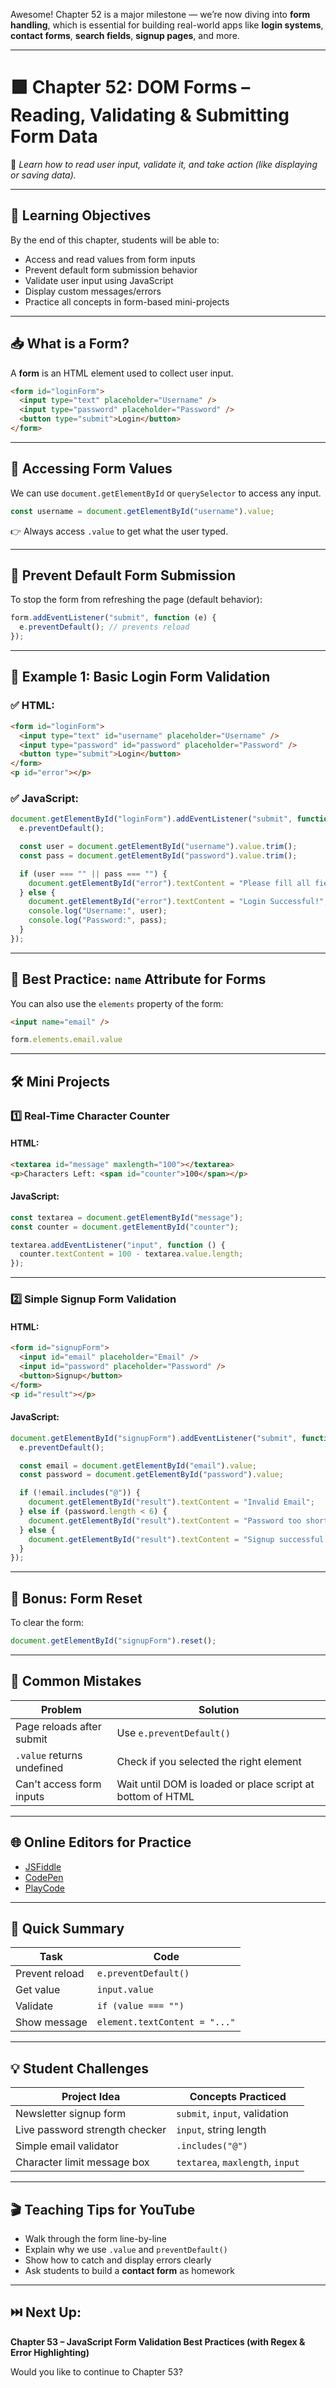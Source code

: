 Awesome! Chapter 52 is a major milestone — we’re now diving into **form handling**, which is essential for building real-world apps like **login systems**, **contact forms**, **search fields**, **signup pages**, and more.

---

# 🟩 Chapter 52: **DOM Forms – Reading, Validating & Submitting Form Data**

🎯 *Learn how to read user input, validate it, and take action (like displaying or saving data).*

---

## 🔑 Learning Objectives

By the end of this chapter, students will be able to:

* Access and read values from form inputs
* Prevent default form submission behavior
* Validate user input using JavaScript
* Display custom messages/errors
* Practice all concepts in form-based mini-projects

---

## 📥 What is a Form?

A **form** is an HTML element used to collect user input.

```html
<form id="loginForm">
  <input type="text" placeholder="Username" />
  <input type="password" placeholder="Password" />
  <button type="submit">Login</button>
</form>
```

---

## 🔧 Accessing Form Values

We can use `document.getElementById` or `querySelector` to access any input.

```js
const username = document.getElementById("username").value;
```

👉 Always access `.value` to get what the user typed.

---

## 🛑 Prevent Default Form Submission

To stop the form from refreshing the page (default behavior):

```js
form.addEventListener("submit", function (e) {
  e.preventDefault(); // prevents reload
});
```

---

## 🧪 Example 1: Basic Login Form Validation

### ✅ HTML:

```html
<form id="loginForm">
  <input type="text" id="username" placeholder="Username" />
  <input type="password" id="password" placeholder="Password" />
  <button type="submit">Login</button>
</form>
<p id="error"></p>
```

### ✅ JavaScript:

```js
document.getElementById("loginForm").addEventListener("submit", function (e) {
  e.preventDefault();

  const user = document.getElementById("username").value.trim();
  const pass = document.getElementById("password").value.trim();

  if (user === "" || pass === "") {
    document.getElementById("error").textContent = "Please fill all fields.";
  } else {
    document.getElementById("error").textContent = "Login Successful!";
    console.log("Username:", user);
    console.log("Password:", pass);
  }
});
```

---

## 📏 Best Practice: `name` Attribute for Forms

You can also use the `elements` property of the form:

```html
<input name="email" />
```

```js
form.elements.email.value
```

---

## 🛠 Mini Projects

### 1️⃣ **Real-Time Character Counter**

#### HTML:

```html
<textarea id="message" maxlength="100"></textarea>
<p>Characters Left: <span id="counter">100</span></p>
```

#### JavaScript:

```js
const textarea = document.getElementById("message");
const counter = document.getElementById("counter");

textarea.addEventListener("input", function () {
  counter.textContent = 100 - textarea.value.length;
});
```

---

### 2️⃣ **Simple Signup Form Validation**

#### HTML:

```html
<form id="signupForm">
  <input id="email" placeholder="Email" />
  <input id="password" placeholder="Password" />
  <button>Signup</button>
</form>
<p id="result"></p>
```

#### JavaScript:

```js
document.getElementById("signupForm").addEventListener("submit", function (e) {
  e.preventDefault();

  const email = document.getElementById("email").value;
  const password = document.getElementById("password").value;

  if (!email.includes("@")) {
    document.getElementById("result").textContent = "Invalid Email";
  } else if (password.length < 6) {
    document.getElementById("result").textContent = "Password too short";
  } else {
    document.getElementById("result").textContent = "Signup successful!";
  }
});
```

---

## 🎯 Bonus: Form Reset

To clear the form:

```js
document.getElementById("signupForm").reset();
```

---

## 🚨 Common Mistakes

| Problem                    | Solution                                                   |
| -------------------------- | ---------------------------------------------------------- |
| Page reloads after submit  | Use `e.preventDefault()`                                   |
| `.value` returns undefined | Check if you selected the right element                    |
| Can't access form inputs   | Wait until DOM is loaded or place script at bottom of HTML |

---

## 🌐 Online Editors for Practice

* [JSFiddle](https://jsfiddle.net)
* [CodePen](https://codepen.io)
* [PlayCode](https://playcode.io)

---

## 🧠 Quick Summary

| Task           | Code                          |
| -------------- | ----------------------------- |
| Prevent reload | `e.preventDefault()`          |
| Get value      | `input.value`                 |
| Validate       | `if (value === "")`           |
| Show message   | `element.textContent = "..."` |

---

## 💡 Student Challenges

| Project Idea                   | Concepts Practiced               |
| ------------------------------ | -------------------------------- |
| Newsletter signup form         | `submit`, `input`, validation    |
| Live password strength checker | `input`, string length           |
| Simple email validator         | `.includes("@")`                 |
| Character limit message box    | `textarea`, `maxlength`, `input` |

---

## 🎬 Teaching Tips for YouTube

* Walk through the form line-by-line
* Explain why we use `.value` and `preventDefault()`
* Show how to catch and display errors clearly
* Ask students to build a **contact form** as homework

---

## ⏭️ Next Up:

**Chapter 53 – JavaScript Form Validation Best Practices (with Regex & Error Highlighting)**

Would you like to continue to Chapter 53?
